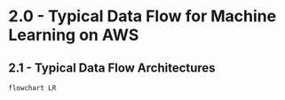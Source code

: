 # 2.0 - Typical Data Flow for Machine Learning on AWS

## 2.1 - Typical Data Flow Architectures

```mermaid
flowchart LR


```